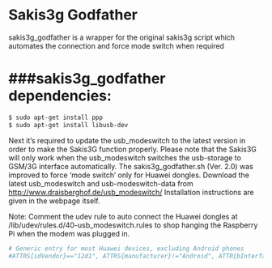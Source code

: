# Sakis3g Godfather
sakis3g_godfather is a wrapper for the original sakis3g script which automates the connection and force mode switch when required

###sakis3g_godfather dependencies:
===============================
```sh
$ sudo apt-get install ppp
$ sudo apt-get install libusb-dev
```

Next it’s required to update the usb_modeswitch to the latest version in order to make the Sakis3G function properly. Please note that the Sakis3G will only work when the usb_modeswitch switches the usb-storage to GSM/3G interface automatically. The sakis3g_godfather.sh (Ver. 2.0) was improved to force ‘mode switch’ only for Huawei dongles. 
Download the latest usb_modeswitch and usb-modeswitch-data from http://www.draisberghof.de/usb_modeswitch/
Installation instructions are given in the webpage itself. 

Note: Comment the udev rule to auto connect the Huawei dongles at /lib/udev/rules.d/40-usb_modeswitch.rules to shop hanging the Raspberry Pi when the modem was plugged in.
```sh
# Generic entry for most Huawei devices, excluding Android phones
#ATTRS{idVendor}=="12d1", ATTRS{manufacturer}!="Android", ATTR{bInterfaceNumber}=="00", ATTR{bInterfaceClass}=="08", RUN+="usb_modeswitch '%b/%k'"
```
